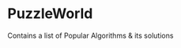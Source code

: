 # PuzzleWorld

Contains a list of Popular Algorithms & its solutions 































